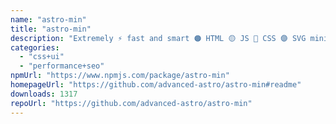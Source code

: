 ```yaml
---
name: "astro-min"
title: "astro-min"
description: "Extremely ⚡ fast and smart 🟠 HTML 🟡 JS 🔵 CSS 🟣 SVG minification for Astro 🚀 based on Rust 🦀"
categories:
  - "css+ui"
  - "performance+seo"
npmUrl: "https://www.npmjs.com/package/astro-min"
homepageUrl: "https://github.com/advanced-astro/astro-min#readme"
downloads: 1317
repoUrl: "https://github.com/advanced-astro/astro-min"
---
```


